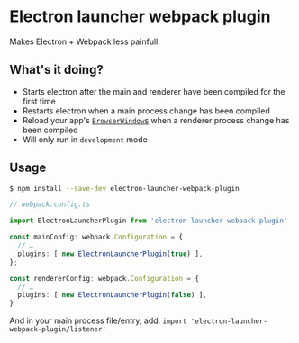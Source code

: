 # Electron launcher webpack plugin

Makes Electron + Webpack less painfull.


## What's it doing?

* Starts electron after the main and renderer have been compiled for the first time
* Restarts electron when a main process change has been compiled
* Reload your app's [`BrowserWindow`s](https://electronjs.org/docs/api/browser-window) when a renderer process change has been compiled
* Will only run in `development` mode

## Usage

```bash
$ npm install --save-dev electron-launcher-webpack-plugin
```

```typescript
// webpack.config.ts

import ElectronLauncherPlugin from 'electron-launcher-webpack-plugin'

const mainConfig: webpack.Configuration = {
  // …
  plugins: [ new ElectronLauncherPlugin(true) ],
};

const rendererConfig: webpack.Configuration = {
  // …
  plugins: [ new ElectronLauncherPlugin(false) ],
}
```

And in your main process file/entry, add: `import 'electron-launcher-webpack-plugin/listener'`
